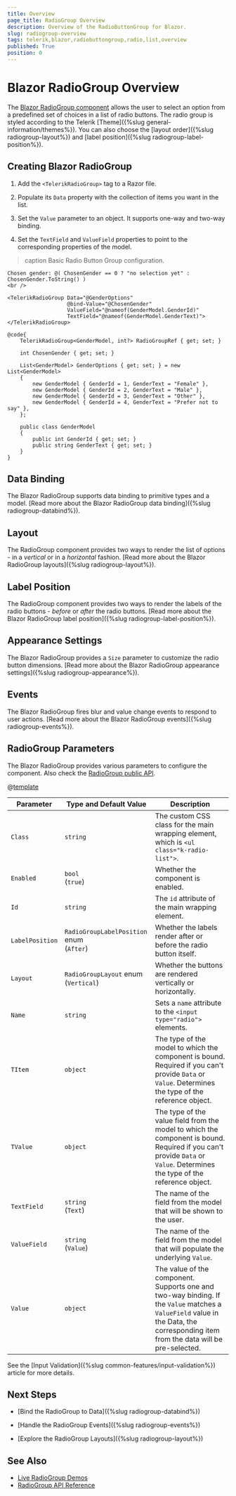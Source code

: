 ```yaml
---
title: Overview
page_title: RadioGroup Overview
description: Overview of the RadioButtonGroup for Blazor.
slug: radiogroup-overview
tags: telerik,blazor,radiobuttongroup,radio,list,overview
published: True
position: 0
---
```


# Blazor RadioGroup Overview

The <a href="https://www.telerik.com/blazor-ui/radiogroup" target="_blank">Blazor RadioGroup component</a> allows the user to select an option from a predefined set of choices in a list of radio buttons. The radio group is styled according to the Telerik [Theme]({%slug general-information/themes%}). You can also choose the [layout order]({%slug radiogroup-layout%}) and [label position]({%slug radiogroup-label-position%}).

## Creating Blazor RadioGroup

1. Add the `<TelerikRadioGroup>` tag to a Razor file.

2. Populate its `Data` property with the collection of items you want in the list.

3. Set the `Value` parameter to an object. It supports one-way and two-way binding.

4. Set the `TextField` and `ValueField` properties to point to the corresponding properties of the model.

>caption Basic Radio Button Group configuration.

````CSHTML
Chosen gender: @( ChosenGender == 0 ? "no selection yet" : ChosenGender.ToString() )
<br />

<TelerikRadioGroup Data="@GenderOptions"
                   @bind-Value="@ChosenGender"
                   ValueField="@nameof(GenderModel.GenderId)"
                   TextField="@nameof(GenderModel.GenderText)">
</TelerikRadioGroup>

@code{
    TelerikRadioGroup<GenderModel, int?> RadioGroupRef { get; set; }

    int ChosenGender { get; set; }

    List<GenderModel> GenderOptions { get; set; } = new List<GenderModel>
    {
        new GenderModel { GenderId = 1, GenderText = "Female" },
        new GenderModel { GenderId = 2, GenderText = "Male" },
        new GenderModel { GenderId = 3, GenderText = "Other" },
        new GenderModel { GenderId = 4, GenderText = "Prefer not to say" },
    };

    public class GenderModel
    {
        public int GenderId { get; set; }
        public string GenderText { get; set; }
    }
}
````

## Data Binding

The Blazor RadioGroup supports data binding to primitive types and a model. [Read more about the Blazor RadioGroup data binding]({%slug radiogroup-databind%}).

## Layout

The RadioGroup component provides two ways to render the list of options - in a *vertical* or in a *horizontal* fashion. [Read more about the Blazor RadioGroup layouts]({%slug radiogroup-layout%}).

## Label Position

The RadioGroup component provides two ways to render the labels of the radio buttons - *before* or *after* the radio buttons. [Read more about the Blazor RadioGroup label position]({%slug radiogroup-label-position%}).

## Appearance Settings

The Blazor RadioGroup provides a `Size` parameter to customize the radio button dimensions. [Read more about the Blazor RadioGroup appearance settings]({%slug radiogroup-appearance%}).

## Events

The Blazor RadioGroup fires blur and value change events to respond to user actions. [Read more about the Blazor RadioGroup events]({%slug radiogroup-events%}).

## RadioGroup Parameters

The Blazor RadioGroup provides various parameters to configure the component. Also check the [RadioGroup public API](https://docs.telerik.com/blazor-ui/api/Telerik.Blazor.Components.TelerikRadioGroup-2).

@[template](/_contentTemplates/common/parameters-table-styles.md#table-layout)

| Parameter | Type and Default Value | Description |
| --- | --- | --- |
| `Class` | `string` | The custom CSS class for the main wrapping element, which is `<ul class="k-radio-list">`. |
| `Enabled` | `bool` <br /> (`true`) | Whether the component is enabled. |
| `Id` | `string` | The `id` attribute of the main wrapping element. |
| `LabelPosition` | `RadioGroupLabelPosition` enum <br /> (`After`) | Whether the labels render after or before the radio button itself. |
| `Layout` | `RadioGroupLayout` enum <br /> (`Vertical`) | Whether the buttons are rendered vertically or horizontally. |
| `Name` | `string` | Sets a `name` attribute to the `<input type="radio">` elements. |
| `TItem` | `object` | The type of the model to which the component is bound. Required if you can't provide `Data` or `Value`. Determines the type of the reference object. |
| `TValue` | `object` | The type of the value field from the model to which the component is bound. Required if you can't provide `Data` or `Value`. Determines the type of the reference object. |
| `TextField` | `string` <br /> (`Text`) | The name of the field from the model that will be shown to the user. |
| `ValueField` | `string` <br /> (`Value`) | The name of the field from the model that will populate the underlying `Value`. |
| `Value` | `object` | The value of the component. Supports one and two-way binding. If the `Value` matches a `ValueField` value in the Data, the corresponding item from the data will be pre-selected. |

See the [Input Validation]({%slug common-features/input-validation%}) article for more details.

## Next Steps

* [Bind the RadioGroup to Data]({%slug radiogroup-databind%})

* [Handle the RadioGroup Events]({%slug radiogroup-events%})

* [Explore the RadioGroup Layouts]({%slug radiogroup-layout%})

## See Also

  * [Live RadioGroup Demos](https://demos.telerik.com/blazor-ui/radiogroup/overview)
  * [RadioGroup API Reference](https://docs.telerik.com/blazor-ui/api/Telerik.Blazor.Components.TelerikRadioGroup-2)
